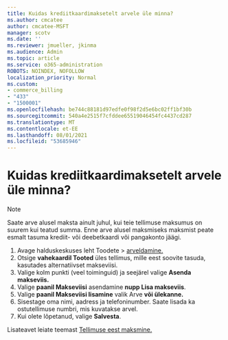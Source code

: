 ```yaml
---
title: Kuidas krediitkaardimaksetelt arvele üle minna?
ms.author: cmcatee
author: cmcatee-MSFT
manager: scotv
ms.date: ''
ms.reviewer: jmueller, jkinma
ms.audience: Admin
ms.topic: article
ms.service: o365-administration
ROBOTS: NOINDEX, NOFOLLOW
localization_priority: Normal
ms.custom:
- commerce_billing
- "433"
- "1500001"
ms.openlocfilehash: be744c88181d97edfe0f98f2d5e6bc02ff1bf30b
ms.sourcegitcommit: 540a4e2515f7cfddee65519046454fc4437cd287
ms.translationtype: MT
ms.contentlocale: et-EE
ms.lasthandoff: 08/01/2021
ms.locfileid: "53685946"
---
```

# <a name="how-do-i-change-from-credit-card-payments-to-invoice"></a>Kuidas krediitkaardimaksetelt arvele üle minna?

> [!NOTE]
> Saate arve alusel maksta ainult juhul, kui teie tellimuse maksumus on suurem kui teatud summa. Enne arve alusel maksmiseks maksmist peate esmalt tasuma krediit- või deebetkaardi või pangakonto jäägi.

1. Avage halduskeskuses leht Toodete  >  [arveldamine.](https://go.microsoft.com/fwlink/p/?linkid=842054)
2. Otsige **vahekaardil Tooted** üles tellimus, mille eest soovite tasuda, kasutades alternatiivset makseviisi.
3. Valige kolm punkti (veel toiminguid) ja seejärel valige **Asenda makseviis.**
4. Valige **paanil Makseviisi** asendamine **nupp Lisa makseviis**.
5. Valige **paanil Makseviisi lisamine** valik Arve **või ülekanne.**
6. Sisestage oma nimi, aadress ja telefoninumber. Saate lisada ka ostutellimuse numbri, mis kuvatakse arvel.
7. Kui olete lõpetanud, valige **Salvesta**.

Lisateavet leiate teemast [Tellimuse eest maksmine.](/microsoft-365/commerce/billing-and-payments/pay-for-your-subscription)